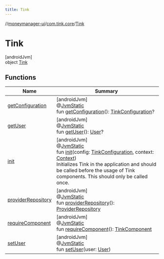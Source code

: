 ```yaml
---
title: Tink
---
```

//[moneymanager-ui](../../../index.html)/[com.tink.core](../index.html)/[Tink](index.html)



# Tink



[androidJvm]\
object [Tink](index.html)



## Functions


| Name | Summary |
|---|---|
| [getConfiguration](get-configuration.html) | [androidJvm]<br>@[JvmStatic](https://kotlinlang.org/api/latest/jvm/stdlib/kotlin.jvm/-jvm-static/index.html)<br>fun [getConfiguration](get-configuration.html)(): [TinkConfiguration](../../com.tink.service.network/-tink-configuration/index.html)? |
| [getUser](get-user.html) | [androidJvm]<br>@[JvmStatic](https://kotlinlang.org/api/latest/jvm/stdlib/kotlin.jvm/-jvm-static/index.html)<br>fun [getUser](get-user.html)(): [User](../../com.tink.model.user/-user/index.html)? |
| [init](init.html) | [androidJvm]<br>@[JvmStatic](https://kotlinlang.org/api/latest/jvm/stdlib/kotlin.jvm/-jvm-static/index.html)<br>fun [init](init.html)(config: [TinkConfiguration](../../com.tink.service.network/-tink-configuration/index.html), context: [Context](https://developer.android.com/reference/kotlin/android/content/Context.html))<br>Initializes Tink in the application and should be called before the usage of Tink components. This should only be called once. |
| [providerRepository](provider-repository.html) | [androidJvm]<br>@[JvmStatic](https://kotlinlang.org/api/latest/jvm/stdlib/kotlin.jvm/-jvm-static/index.html)<br>fun [providerRepository](provider-repository.html)(): [ProviderRepository](../../com.tink.core.provider/-provider-repository/index.html) |
| [requireComponent](require-component.html) | [androidJvm]<br>@[JvmStatic](https://kotlinlang.org/api/latest/jvm/stdlib/kotlin.jvm/-jvm-static/index.html)<br>fun [requireComponent](require-component.html)(): [TinkComponent](../-tink-component/index.html) |
| [setUser](set-user.html) | [androidJvm]<br>@[JvmStatic](https://kotlinlang.org/api/latest/jvm/stdlib/kotlin.jvm/-jvm-static/index.html)<br>fun [setUser](set-user.html)(user: [User](../../com.tink.model.user/-user/index.html)) |

